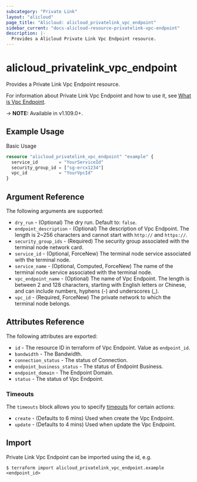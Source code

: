 ```yaml
---
subcategory: "Private Link"
layout: "alicloud"
page_title: "Alicloud: alicloud_privatelink_vpc_endpoint"
sidebar_current: "docs-alicloud-resource-privatelink-vpc-endpoint"
description: |-
  Provides a Alicloud Private Link Vpc Endpoint resource.
---
```


# alicloud\_privatelink\_vpc\_endpoint

Provides a Private Link Vpc Endpoint resource.

For information about Private Link Vpc Endpoint and how to use it, see [What is Vpc Endpoint](https://help.aliyun.com/document_detail/120479.html).

-> **NOTE:** Available in v1.109.0+.

## Example Usage

Basic Usage

```terraform
resource "alicloud_privatelink_vpc_endpoint" "example" {
  service_id        = "YourServiceId"
  security_group_id = ["sg-ercx1234"]
  vpc_id            = "YourVpcId"
}
```

## Argument Reference

The following arguments are supported:

* `dry_run` - (Optional) The dry run. Default to: `false`.
* `endpoint_description` - (Optional) The description of Vpc Endpoint. The length is 2~256 characters and cannot start with `http://` and `https://`.
* `security_group_ids` - (Required) The security group associated with the terminal node network card.
* `service_id` - (Optional, ForceNew) The terminal node service associated with the terminal node.
* `service_name` - (Optional, Computed, ForceNew) The name of the terminal node service associated with the terminal node.
* `vpc_endpoint_name` - (Optional) The name of Vpc Endpoint. The length is between 2 and 128 characters, starting with English letters or Chinese, and can include numbers, hyphens (-) and underscores (_).
* `vpc_id` - (Required, ForceNew) The private network to which the terminal node belongs.

## Attributes Reference

The following attributes are exported:

* `id` - The resource ID in terraform of Vpc Endpoint. Value as `endpoint_id`.
* `bandwidth` - The Bandwidth.
* `connection_status` - The status of Connection.
* `endpoint_business_status` - The status of Endpoint Business.
* `endpoint_domain` - The Endpoint Domain.
* `status` - The status of Vpc Endpoint.

### Timeouts

The `timeouts` block allows you to specify [timeouts](https://www.terraform.io/docs/configuration-0-11/resources.html#timeouts) for certain actions:

* `create` - (Defaults to 6 mins) Used when create the Vpc Endpoint.
* `update` - (Defaults to 4 mins) Used when update the Vpc Endpoint.

## Import

Private Link Vpc Endpoint can be imported using the id, e.g.

```
$ terraform import alicloud_privatelink_vpc_endpoint.example <endpoint_id>
```
